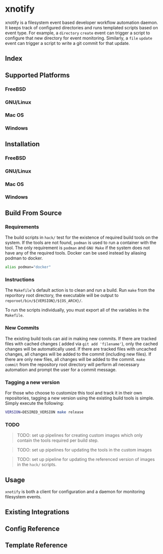 xnotify
=======

xnotify is a filesystem event based developer workflow automation daemon.
It keeps track of configured directories and runs templated scripts based on event type.
For example, a `directory` `create` event can trigger a script to configure that new directory for event monitoring.
Similarly, a `file` `update` event can trigger a script to write a git commit for that update.

## Index


## Supported Platforms

### FreeBSD

### GNU/Linux

### Mac OS

### Windows


## Installation

### FreeBSD

### GNU/Linux

### Mac OS

### Windows


## Build From Source

### Requirements

The build scripts in `hack/` test for the existence of required build tools on the system.
If the tools are not found, `podman` is used to run a container with the tool.
The only requirement is `podman` and `GNU Make` if the system does not have any of the required tools.
Docker can be used instead by aliasing podman to docker.
```sh
alias podman="docker"
```

### Instructions

The `Makefile`'s default action is to clean and run a build.
Run `make` from the reporitory root directory, the executable will be output to `reporoot/bin/${VERSION}/${OS_ARCH}/`.

To run the scripts individually, you must export all of the variables in the `Makefile`.

### New Commits

The existing build tools can aid in making new commits.
If there are tracked files with cached changes ( added via `git add 'filename'`), only the cached changes will be automatically used.
If there are tracked files with uncached changes, all changes will be added to the commit (including new files).
If there are only new files, all changes will be added to the commit.
`make commit` from the repository root directory will perform all necessary automation and prompt the user for a commit message.

### Tagging a new version

For those who choose to customize this tool and track it in their own repositories, tagging a new version using the existing build tools is simple.
Simply execute the following:
```sh
VERSION=DESIRED_VERSION make release
```

### TODO

> TODO: set up pipelines for creating custom images which only contain the tools required per build step.

> TODO: set up pipelines for updating the tools in the custom images

> TODO: set up pipeline for updating the referenced version of images in the `hack/` scripts.


## Usage

`xnotify` is both a client for configuration and a daemon for monitoring filesystem events.


## Existing Integrations


## Config Reference


## Template Reference
